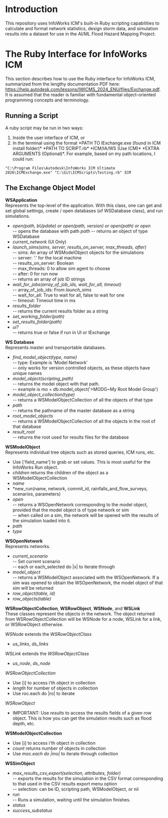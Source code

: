 # Introduction 
This repository uses InfoWorks ICM's built-in Ruby scripting capabilities to calculate and format network statistics, design storm data, and simulation results into a dataset for use in the AI/ML Flood Hazard Mapping Project.

# The Ruby Interface for InfoWorks ICM
This section describes how to use the Ruby interface for InfoWorks ICM, summarized from the lengthy documentation PDF here: https://help.autodesk.com/lessons/IWICMS_2024_ENU/files/Exchange.pdf. It is assumed that the reader is familiar with fundamental object-oriented programming concepts and terminology.
## Running a Script
A ruby script may be run in two ways:
1. Inside the user interface of ICM, or
2. In the terminal using the format \*PATH TO IExchange.exe (found in ICM install folder)\* \*PATH TO SCRIPT.rb\* \*ICM/IA/WS (Use ICM)\* \*EXTRA ARGUMENTS (Optional)\*. For example, based on my path locations, I could run:

```
"C:\Program Files\Autodesk\InfoWorks ICM Ultimate 2026\ICMExchange.exe" "C:\Git\ICMScripts\Testing.rb" ICM
```
## The Exchange Object Model
**WSApplication** <br>
Represents the top-level of the application. With this class, one can get and set global settings, create / open databases (of WSDatabase class), and run simulations.

- *open(path, bUpdate) or open(path, version) or open(path) or open* <br>
-- opens the database with path *path*
-- returns an object of type WSDatabase
- *current_network* (UI Only) <br>
- *launch_sims(sims, server, results_on_server, max_threads, after)* <br>
-- sims: An array of WSModelObject objects for the simulations <br>
-- server: '.' for the local machine <br>
-- results_on_server: Boolean <br>
-- max_threads: 0 to allow sim agent to choose <br>
-- after: 0 for run now <br>
-- returns an array of job ID strings <br>
- *wait_for_jobs(array_of_job_ids, wait_for_all, timeout)* <br>
-- array_of_job_ids: From *launch_sims* <br>
-- wait_for_all: True to wait for all, false to wait for one <br>
-- timeout: Timeout time in ms <br>
- *results_folder* <br>
-- returns the current results folder as a string <br>
- *set_working_folder(path)* <br>
- *set_results_folder(path)* <br>
- *ui?* <br>
-- returns true or false if run in UI or IExchange <br>

**WS Database** <br>
Represents master and transportable databases.

- *find_model_object(type, name)* <br>
-- type: Example is 'Model Network' <br>
-- only works for version controlled objects, as these objects have unique names <br>
- *model_object(scripting_path)* <br>
-- returns the model object with that path. <br>
-- example is mo = db.model_object('>MODG~My Root Model Group') <br>
- *model_object_collection(type)* <br>
-- returns a WSModelObjectCollection of all the objects of that type <br>
- *path* <br>
-- returns the pathname of the master database as a string <br>
- *root_model_objects* <br>
-- returns a WSModelObjectCollection of all the objects in the root of that database <br>
- *result_root* <br>
-- returns the root used for results files for the database <br>

**WSModelObject** <br>
Represents individual tree objects such as stored queries, ICM runs, etc.

- Use ['field_name'] to grab or set values. This is most useful for the InfoWorks Run object.
- *children* returns the children of the object as a WSModelObjectCollection
- *name*
- *new_run(name, network, commit_id, rainfalls_and_flow_surveys, scenarios, parameters)
- *open*  <br>
-- returns a WSOpenNetwork corresponding to the model object, provided that the model object is of type network or sim <br>
-- when called on a sim, the network will be opened with the results of the simulation loaded into it. <br>
- *path*
- *type*

**WSOpenNetwork** <br>
Represents networks.

- *current_scenario* <br>
-- Set current scenario <br>
-- each or each_selected do |x| to iterate through <br>
- *model_object* <br>
-- returns a WSModelObject associated with the WSOpenNetwork. If a sim was opened to obtain the WSOpenNetwork, the model object of that sim will be returned <br>
- *row_object(table, id)*
- *row_objects(table)*

**WSRowObjectCollection**, **WSRowObject**, **WSNode**, and **WSLink** <br>
These classes represent the objects in the network. The object returned from WSRowObjectCollection will be WSNode for a node, WSLink for a link, or WSRowObject otherwise.

*WSNode* extends the *WSRowObjectClass*
- *us_links*, *ds_links*

*WSLink* extends the *WSRowObjectClass*
- *us_node*, *ds_node*

*WSRowObjectCollection*
- Use [i] to access i'th object in collection
- *length* for number of objects in collection
- Use roc.each do |ro| to iterate

*WSRowObject*
- IMPORTANT: Use *results* to access the results fields of a given row object. This is how you can get the simulation results such as flood depth, etc.

**WSModelObjectCollection**
- Use [i] to access i'th object in collection
- *count* returns number of objects in collection
- Use *moc.each do |mo|* to iterate through collection

**WSSimObject**
- *max_results_csv_export(selection, attributes, folder)* <br>
-- exports the results for the simulation in the CSV format corresponding to that used in the CSV results export menu option <br>
-- selection: can be ID, scripting path, WSModelObject, or nil <br>
- *run* <br>
-- Runs a simulation, waiting until the simulation finishes.  <br>
- *status*
- *success_substatus*

